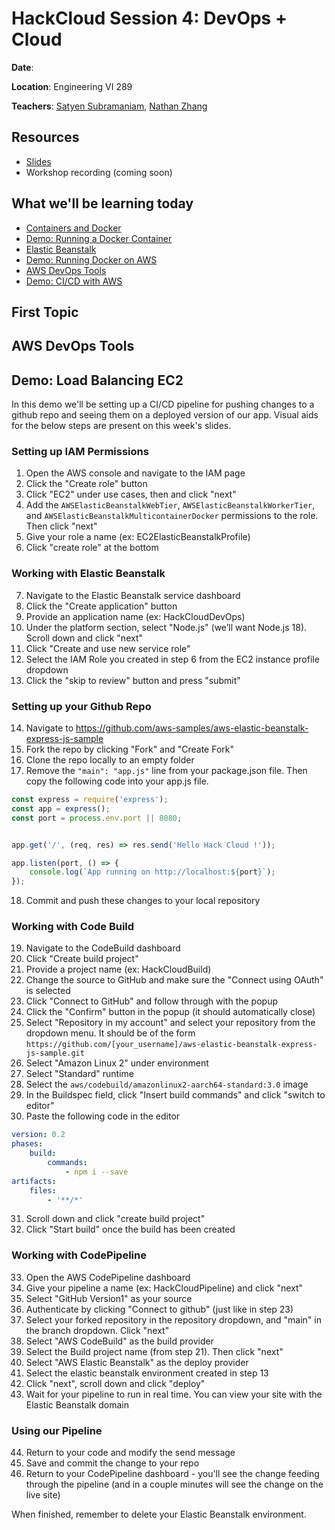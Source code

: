 
# HackCloud Session 4: DevOps + Cloud

**Date**: 

**Location**: Engineering VI 289

**Teachers**: [Satyen Subramaniam](https://github.com/SubramaniamSatyen), [Nathan Zhang](https://github.com/nathanzzhang)

## Resources

- [Slides](https://docs.google.com/presentation/d/1kzxU0wBjXY__MxoPIz92rYSou5qcdyTtQC6-lc1yRgU/edit?usp=sharing)
- Workshop recording (coming soon)

## What we'll be learning today

- [Containers and Docker](#todo)
- [Demo: Running a Docker Container](#todo)
- [Elastic Beanstalk](#todo)
- [Demo: Running Docker on AWS](#todo)
- [AWS DevOps Tools](#aws-devops-tools)
- [Demo: CI/CD with AWS](#demo-load-balancing-ec2)

## First Topic

## AWS DevOps Tools



## Demo: Load Balancing EC2

In this demo we'll be setting up a CI/CD pipeline for pushing changes to a github repo and seeing them on a deployed version of our app. Visual aids for the below steps are present on this week's slides.

### Setting up IAM Permissions
1. Open the AWS console and navigate to the IAM page
2. Click the "Create role" button
3. Click "EC2" under use cases, then and click "next"
4. Add the `AWSElasticBeanstalkWebTier`, `AWSElasticBeanstalkWorkerTier`, and `AWSElasticBeanstalkMulticontainerDocker` permissions to the role. Then click "next"
5. Give your role a name (ex: EC2ElasticBeanstalkProfile)
6. Click "create role" at the bottom

### Working with Elastic Beanstalk
7. Navigate to the Elastic Beanstalk service dashboard
8. Click the "Create application" button
9. Provide an application name (ex: HackCloudDevOps)
10. Under the platform section, select "Node.js" (we’ll want Node.js 18). Scroll down and click "next"
11. Click "Create and use new service role"
12. Select the IAM Role you created in step 6 from the EC2 instance profile dropdown
13. Click the "skip to review" button and press "submit"

### Setting up your Github Repo
14. Navigate to https://github.com/aws-samples/aws-elastic-beanstalk-express-js-sample
15. Fork the repo by clicking "Fork" and "Create Fork"
16. Clone the repo locally to an empty folder
17. Remove the `"main": "app.js"` line from your package.json file. Then copy the following code into your app.js file.
```Javascript
const express = require('express');
const app = express();
const port = process.env.port || 8080;


app.get('/', (req, res) => res.send('Hello Hack Cloud !'));

app.listen(port, () => {
    console.log(`App running on http://localhost:${port}`);
});
```
18. Commit and push these changes to your local repository

### Working with Code Build
19. Navigate to the CodeBuild dashboard
20. Click "Create build project" 
21. Provide a project name (ex: HackCloudBuild)
22. Change the source to GitHub and make sure the "Connect using OAuth" is selected
23. Click "Connect to GitHub" and follow through with the popup
24. Click the "Confirm" button in the popup (it should automatically close)
25. Select "Repository in my account" and select your repository from the dropdown menu. It should be of the form `https://github.com/[your_username]/aws-elastic-beanstalk-express-js-sample.git`
26. Select "Amazon Linux 2" under environment
27. Select "Standard" runtime
28. Select the `aws/codebuild/amazonlinux2-aarch64-standard:3.0` image
29. In the Buildspec field, click "Insert build commands" and click "switch to editor"
30. Paste the following code in the editor

``` yaml
version: 0.2
phases:
    build:
        commands:
            - npm i --save
artifacts:
    files:
        - '**/*'
```
31. Scroll down and click "create build project"
32. Click "Start build" once the build has been created

### Working with CodePipeline
33. Open the AWS CodePipeline dashboard
34. Give your pipeline a name (ex: HackCloudPipeline) and click "next"
35. Select "GitHub Version1" as your source
36. Authenticate by clicking "Connect to github" (just like in step 23)
37. Select your forked repository in the repository dropdown, and "main" in the branch dropdown. Click "next"
38. Select "AWS CodeBuild" as the build provider
39. Select the Build project name (from step 21). Then click "next"
40. Select "AWS Elastic Beanstalk" as the deploy provider
41. Select the elastic beanstalk environment created in step 13
42. Click "next", scroll down and click "deploy"
43. Wait for your pipeline to run in real time. You can view your site with the Elastic Beanstalk domain


### Using our Pipeline
44. Return to your code and modify the send message
45. Save and commit the change to your repo
46. Return to your CodePipeline dashboard - you'll see the change feeding through the pipeline (and in a couple minutes will see the change on the live site)

When finished, remember to delete your Elastic Beanstalk environment.
